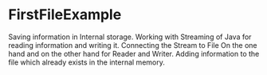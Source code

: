 # FirstFileExample

Saving information in Internal storage. Working with Streaming
of Java for reading information and writing it. Connecting the Stream to File
On the one hand and on the other hand for Reader and Writer. Adding information to the file
which already exists in the internal memory.